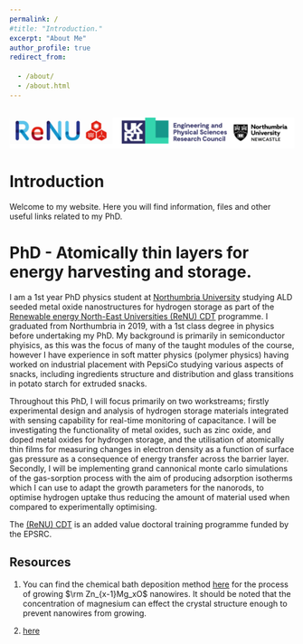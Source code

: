 ```yaml
---
permalink: /
#title: "Introduction."
excerpt: "About Me"
author_profile: true
redirect_from: 

  - /about/
  - /about.html
---
```

 <br/><img src='/images/footer.png'>

Introduction
======

Welcome to my website. Here you will find information, files and other useful links related to my PhD.

PhD - Atomically thin layers for energy harvesting and storage.
======

I am a 1st year PhD physics student at [Northumbria University](https://www.northumbria.ac.uk/) studying ALD seeded metal oxide nanostructures for hydrogen storage as part of the [Renewable energy North-East Universities (ReNU) CDT](https://renu.northumbria.ac.uk/) programme. I graduated from Northumbria in 2019, with a 1st class degree in physics before undertaking my PhD. My background is primarily in semiconductor phyisics, as this was the focus of many of the taught modules of the course, however I have experience in soft matter physics (polymer physics) having worked on industrial placement with PepsiCo studying various aspects of snacks, including ingredients structure and distribution and glass transitions in potato starch for extruded snacks. 

Throughout this PhD, I will focus primarily on two workstreams; firstly experimental design and analysis of hydrogen storage materials integrated with sensing capability for real-time monitoring of capacitance. I will be investigating the functionality of metal oxides, such as zinc oxide, and doped metal oxides for hydrogen storage, and the utilisation of atomically thin films for measuring changes in electron density as a function of surface gas pressure as a consequence of energy transfer across the barrier layer. Secondly, I will be implementing grand cannonical monte carlo simulations of the gas-sorption process with the aim of producing adsorption isotherms which I can use to adapt the growth parameters for the nanorods, to optimise hydrogen uptake thus reducing the amount of material used when compared to experimentally optimising.

The [(ReNU) CDT](https://renu.northumbria.ac.uk/) is an added value doctoral training programme funded by the EPSRC. 

Resources
--------

1.  You can find the chemical bath deposition method [here](https://ewanmatheson.github.io/posts/2012/08/blog-post-2/) for the process of growing $\rm Zn_{x-1}Mg_xO$ nanowires. It should be noted that the concentration of magnesium can effect the crystal structure enough to prevent nanowires from growing.

1. [here](https://ewanmatheson.github.io/pages/non-menu-page/)
